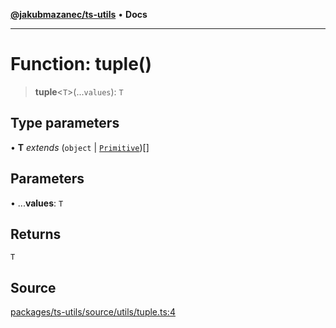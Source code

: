 [**@jakubmazanec/ts-utils**](../README.md) • **Docs**

---

# Function: tuple()

> **tuple**\<`T`\>(...`values`): `T`

## Type parameters

• **T** _extends_ (`object` \| [`Primitive`](../type-aliases/Primitive.md))[]

## Parameters

• ...**values**: `T`

## Returns

`T`

## Source

[packages/ts-utils/source/utils/tuple.ts:4](https://github.com/jakubmazanec/js-tools/blob/45932621a19c677851f8bf60e4a28d217617972b/packages/ts-utils/source/utils/tuple.ts#L4)
